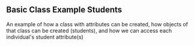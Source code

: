 Basic Class Example Students
----

An example of how a class with attributes can be created, how objects of that class can be created (students), and how we can access each individual's student attribute(s)

